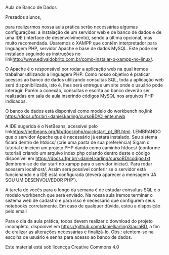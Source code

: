 Aula de Banco de Dados

Prezados alunos,

para realizarmos nossa aula prática serão necessárias algumas configurações: a instalação de um
servidor web e de banco de dados e de uma IDE (interface de desenvolvimento), sendo a última
opcional, mas muito recomendada.
Usaremos o XAMPP que contêm interpretador para linguagem PHP, servidor Apache e base de
dados MySQL. Este pode ser instalado seguindo as instruções no link<http://www.edivaldobrito.com.br/como-instalar-o-xampp-no-linux/>.


O Apache é o responsável por rodar a aplicação web na qual iremos trabalhar utilizando a linguagem PHP.
Como nosso objetivo é praticar acessos ao banco de dados utilizando consultas SQL, toda a
aplicação web será disponibilizada, isto é, lhes será entregue um site onde o usuário pode interagir.
Porém a conexão, consultas e escrita ao banco deverão ser realizadas em sala de aula inserindo
códigos MySQL nos arquivos PHP indicados.


O banco de dados está disponível como modelo do workbench no,link <https://docs.ufpr.br/~daniel.karling/cursoBD/Cliente.mwb>


A IDE sugerida é o NetBeans, acessível pelo link<https://netbeans.org/kb/docs/php/quickstart_pt_BR.html>. 
LEMBRANDO que o servidor Apache que é necessário já estará instalado.
Seu sistema ficará dentro de htdocs/<sua pasta> (crie uma pasta de sua preferência)
Sigam o tutorial e iniciem um projeto PHP dando como caminho htdocs/<sua pasta> (conforme
tutorial) criando um arquivo index.php colando dentro deste o código disponível em <https://docs.ufpr.br/~daniel.karling/cursoBD/codigo.txt>
(lembrem-se de dar start no xampp para o servidor iniciar). Para rodar acessem localhost/<sua
pasta>. Assim será possível conferir se o servidor está funcionando e a IDE está configurada
(deverá aparecer a mensagem ‘JÁ SOU UM DESENVOLVEDOR PHP’).
  
  
A tarefa de vocês para o longo da semana é de estudar consultas SQL e o modelo workbench que
será enviado. Na nossa aula iremos terminar o sistema web de cadastro e para isso é necessário que
configurem seus notebooks corretamente. Em caso de qualquer dúvida, estou a disposição pelo email
<email do professor>
  
  
Para o dia da aula prática, todos devem realizar o download do projeto incompleto, disponível em
https://github.com/danielkarling3/aulaBD, a fim de eralizar as alterações necessárias e finalizá-lo.
Obs.: atentem-se na escolha de usuário e senha para acesso ao banco de dados.
  
  
  Este material está sob licencça Creative Commons 4.0
 
  

